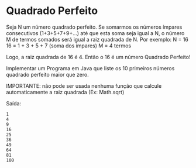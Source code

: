 # Quadrado Perfeito

Seja N um número quadrado perfeito. Se somarmos os números ímpares consecutivos (1+3+5+7+9+...) até que esta soma seja igual a N, o número M de termos somados será igual a raiz quadrada de N. Por exemplo:
N = 16
16 = 1 + 3 + 5 + 7 (soma dos ímpares)
M = 4 termos

Logo, a raiz quadrada de 16 é 4. Então o 16 é um número Quadrado Perfeito! 

Implementar um Programa em Java que liste os 10 primeiros números quadrado perfeito maior que zero. 

IMPORTANTE: não pode ser usada nenhuma função que calcule automaticamente a raiz quadrada (Ex: Math.sqrt)

Saída:
```
1
4
9
16
25
36
49
64
81
100
```